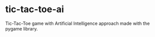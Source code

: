 # tic-tac-toe-ai

Tic-Tac-Toe game with Artificial Intelligence approach made with the pygame library.
